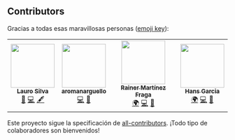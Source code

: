 ## Contributors

Gracias a todas esas maravillosas personas ([emoji key](https://allcontributors.org/docs/en/emoji-key)):

<!-- ALL-CONTRIBUTORS-LIST:START - Do not remove or modify this section -->
<!-- prettier-ignore-start -->
<!-- markdownlint-disable -->
<table>
  <tr>
    <td align="center"><a href="https://laurosilva.com"><img src="https://avatars2.githubusercontent.com/u/57044804?v=4" width="100px;" alt=""/><br /><sub><b>Lauro Silva</b></sub></a><br /><a href="#maintenance-laurosilvacom" title="Maintenance">🚧</a> <a href="https://github.com/typescript-cheatsheets/react-typescript-cheatsheet-es/commits?author=laurosilvacom" title="Code">💻</a> <a href="#content-laurosilvacom" title="Content">🖋</a></td>
    <td align="center"><a href="https://github.com/aromanarguello"><img src="https://avatars0.githubusercontent.com/u/28843542?v=4" width="100px;" alt=""/><br /><sub><b>aromanarguello</b></sub></a><br /><a href="https://github.com/typescript-cheatsheets/react-typescript-cheatsheet-es/commits?author=aromanarguello" title="Code">💻</a> <a href="https://github.com/typescript-cheatsheets/react-typescript-cheatsheet-es/commits?author=aromanarguello" title="Documentation">📖</a></td>
    <td align="center"><a href="https://github.com/carburo"><img src="https://avatars1.githubusercontent.com/u/4054941?v=4" width="100px;" alt=""/><br /><sub><b>Rainer Martínez Fraga</b></sub></a><br /><a href="#translation-carburo" title="Translation">🌍</a> <a href="https://github.com/typescript-cheatsheets/react-typescript-cheatsheet-es/commits?author=carburo" title="Code">💻</a> <a href="https://github.com/typescript-cheatsheets/react-typescript-cheatsheet-es/commits?author=carburo" title="Documentation">📖</a></td>
    <td align="center"><a href="https://hansgarcia.dev/"><img src="https://avatars1.githubusercontent.com/u/18727829?v=4" width="100px;" alt=""/><br /><sub><b>Hans Garcia</b></sub></a><br /><a href="#translation-hlebon" title="Translation">🌍</a> <a href="https://github.com/typescript-cheatsheets/react-typescript-cheatsheet-es/commits?author=hlebon" title="Code">💻</a> <a href="https://github.com/typescript-cheatsheets/react-typescript-cheatsheet-es/commits?author=hlebon" title="Documentation">📖</a></td>
  </tr>
</table>

<!-- markdownlint-enable -->
<!-- prettier-ignore-end -->
<!-- ALL-CONTRIBUTORS-LIST:END -->

Este proyecto sigue la specificación de [all-contributors](https://allcontributors.org/docs/es-es/overview). ¡Todo tipo de colaboradores son bienvenidos!
